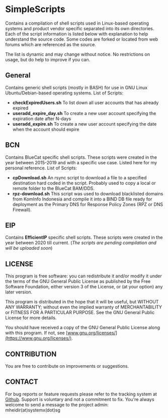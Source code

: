 # SimpleScripts

Contains a compilation of shell scripts used in Linux-based operating systems and product vendor specific separated into its own directories. Each of the script information is listed below with explanation to help understand the source code. Some codes are forked or located from web forums which are referenced as the source.

The list is dynamic and may change without notice. No restrictions on usage, but do help to improve if you can.


## General

Contains generic shell scripts (mostly in BASH) for use in GNU Linux Ubuntu/Debian-based operating systems.
List of Scripts:
- **checkExpiredUsers.sh**
To list down all user accounts that has already expired
- **useradd_expire_day.sh**
To create a new user account specifying the expiration date after N-days
- **useradd_expire.sh**
To create a new user account specifying the date when the account should expire


## BCN

Contains BlueCat specific shell scripts. These scripts were created in the year between 2015-2019 and with a specific use case. Listed here for my personal reference.
List of Scripts:
- **cpDownload.sh**
An rsync script to download a file to a specified destination hard coded in the script. Probably used to copy a local or remote folder to the BlueCat BAM/DDS.
- **rpz-download.sh**
This script was used to download blacklisted domains from KomInfo Indonesia and compile it into a BIND DB file ready for deployment as the Primary DNS for Response Policy Zones (RPZ or DNS Firewall).


## EIP

Contains **EfficientIP** specific shell scripts. These scripts were created in the year between 2020 till current. (*The scripts are pending compilation and will be uploaded soon*)


## LICENSE

This program is free software: you can redistribute it and/or modify it under the terms of the GNU General Public License as published by the Free Software Foundation, either version 3 of the License, or (at your option) any later version.

This program is distributed in the hope that it will be useful, but WITHOUT ANY WARRANTY; without even the implied warranty of MERCHANTABILITY or FITNESS FOR A PARTICULAR PURPOSE. See the GNU General Public License for more details.

You should have received a copy of the GNU General Public License along with this program. If not, see  [www.gnu.org/licenses/](https://www.gnu.org/licenses/).

## CONTRIBUTION

You are free to contribute on improvements or suggestions.

## CONTACT

For bug reports or feature requests please refer to the tracking system at  [Github](https://github.com/mheidir/BASHScripts/issues). Support is voluntary and not a commitment to fix.
You're always welcome to send a message to the project admin: mheidir(at)systemx(dot)sg
